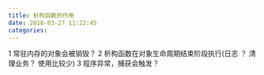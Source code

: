 ```yaml
---
title: 析构函数的作用
date: 2018-03-27 11:22:45
categories:
---
```


1 常驻内存的对象会被销毁？
2 析构函数在对象生命周期结束阶段执行(日志 ？ 清理业务？ 使用比较少)
3 程序异常，捕获会触发？ 
